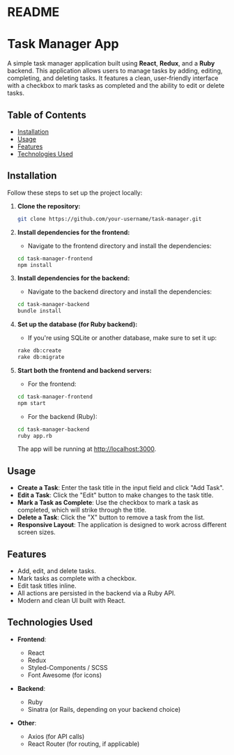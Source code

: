 # README

# Task Manager App

A simple task manager application built using **React**, **Redux**, and a **Ruby** backend. This application allows users to manage tasks by adding, editing, completing, and deleting tasks. It features a clean, user-friendly interface with a checkbox to mark tasks as completed and the ability to edit or delete tasks.

## Table of Contents

- [Installation](#installation)
- [Usage](#usage)
- [Features](#features)
- [Technologies Used](#technologies-used)

## Installation

Follow these steps to set up the project locally:

1. **Clone the repository:**
    ```bash
    git clone https://github.com/your-username/task-manager.git
    ```

2. **Install dependencies for the frontend:**
    - Navigate to the frontend directory and install the dependencies:
    ```bash
    cd task-manager-frontend
    npm install
    ```

3. **Install dependencies for the backend:**
    - Navigate to the backend directory and install the dependencies:
    ```bash
    cd task-manager-backend
    bundle install
    ```

4. **Set up the database (for Ruby backend):**
    - If you're using SQLite or another database, make sure to set it up:
    ```bash
    rake db:create
    rake db:migrate
    ```

5. **Start both the frontend and backend servers:**

    - For the frontend:
    ```bash
    cd task-manager-frontend
    npm start
    ```

    - For the backend (Ruby):
    ```bash
    cd task-manager-backend
    ruby app.rb
    ```

    The app will be running at [http://localhost:3000](http://localhost:3000).

## Usage

- **Create a Task**: Enter the task title in the input field and click "Add Task".
- **Edit a Task**: Click the "Edit" button to make changes to the task title.
- **Mark a Task as Complete**: Use the checkbox to mark a task as completed, which will strike through the title.
- **Delete a Task**: Click the "X" button to remove a task from the list.
- **Responsive Layout**: The application is designed to work across different screen sizes.

## Features

- Add, edit, and delete tasks.
- Mark tasks as complete with a checkbox.
- Edit task titles inline.
- All actions are persisted in the backend via a Ruby API.
- Modern and clean UI built with React.

## Technologies Used

- **Frontend**: 
  - React
  - Redux
  - Styled-Components / SCSS
  - Font Awesome (for icons)
  
- **Backend**:
  - Ruby
  - Sinatra (or Rails, depending on your backend choice)

- **Other**:
  - Axios (for API calls)
  - React Router (for routing, if applicable)





